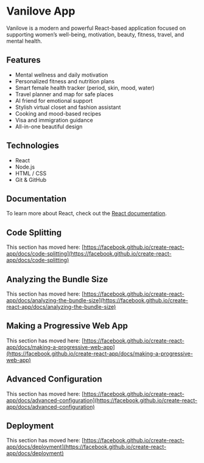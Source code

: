 # Vanilove App

Vanilove is a modern and powerful React-based application focused on supporting women’s well-being, motivation, beauty, fitness, travel, and mental health.

## Features

- Mental wellness and daily motivation
- Personalized fitness and nutrition plans
- Smart female health tracker (period, skin, mood, water)
- Travel planner and map for safe places
- AI friend for emotional support
- Stylish virtual closet and fashion assistant
- Cooking and mood-based recipes
- Visa and immigration guidance
- All-in-one beautiful design

## Technologies

- React
- Node.js
- HTML / CSS
- Git & GitHub

## Documentation

To learn more about React, check out the [React documentation](https://reactjs.org/).

## Code Splitting

This section has moved here: [https://facebook.github.io/create-react-app/docs/code-splitting](https://facebook.github.io/create-react-app/docs/code-splitting)

## Analyzing the Bundle Size

This section has moved here: [https://facebook.github.io/create-react-app/docs/analyzing-the-bundle-size](https://facebook.github.io/create-react-app/docs/analyzing-the-bundle-size)

## Making a Progressive Web App

This section has moved here: [https://facebook.github.io/create-react-app/docs/making-a-progressive-web-app](https://facebook.github.io/create-react-app/docs/making-a-progressive-web-app)

## Advanced Configuration

This section has moved here: [https://facebook.github.io/create-react-app/docs/advanced-configuration](https://facebook.github.io/create-react-app/docs/advanced-configuration)

## Deployment

This section has moved here: [https://facebook.github.io/create-react-app/docs/deployment](https://facebook.github.io/create-react-app/docs/deployment)